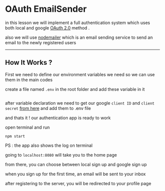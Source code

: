 # OAuth EmailSender
in this lesson we will implement a full authentication system which uses both local and google [OAuth 2.0](https://oauth.net/2/) method .

also we will use [nodemailer](https://nodemailer.com/) which is an email sending service to send an email to the newly registered users 

---
## How It Works ?
First we need to define our environment variables we need so we can use them in the main codes

create a file named `.env` in the root folder and add these variable in it
```

```
after variable declaration we need to get our google `client ID` and `client secret` [from here](https://console.cloud.google.com/) and add them to .env file

and thats it ! our authentication app is ready to work

open terminal and run 
```
npm start
```
PS : the app also shows the log on terminal

going to `localhost:8080` will take you to the home page 



from there, you can choose between local sign up and google sign up

when you sign up for the first time, an email will be sent to your inbox


after registering to the server, you will be redirected to your profile page
